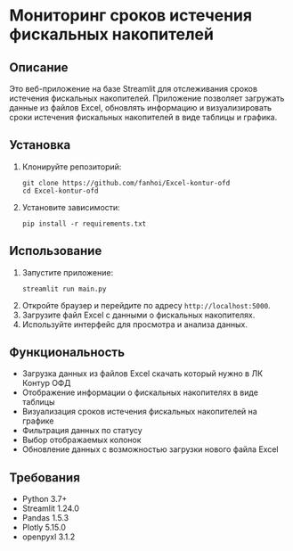 # Мониторинг сроков истечения фискальных накопителей

## Описание
Это веб-приложение на базе Streamlit для отслеживания сроков истечения фискальных накопителей. Приложение позволяет загружать данные из файлов Excel, обновлять информацию и визуализировать сроки истечения фискальных накопителей в виде таблицы и графика.

## Установка
1. Клонируйте репозиторий:
   ```
   git clone https://github.com/fanhoi/Excel-kontur-ofd
   cd Excel-kontur-ofd
   ```
2. Установите зависимости:
   ```
   pip install -r requirements.txt
   ```

## Использование
1. Запустите приложение:
   ```
   streamlit run main.py
   ```
2. Откройте браузер и перейдите по адресу `http://localhost:5000`.
3. Загрузите файл Excel с данными о фискальных накопителях.
4. Используйте интерфейс для просмотра и анализа данных.

## Функциональность
- Загрузка данных из файлов Excel скачать который нужно в ЛК Контур ОФД
- Отображение информации о фискальных накопителях в виде таблицы
- Визуализация сроков истечения фискальных накопителей на графике
- Фильтрация данных по статусу
- Выбор отображаемых колонок
- Обновление данных с возможностью загрузки нового файла Excel

## Требования
- Python 3.7+
- Streamlit 1.24.0
- Pandas 1.5.3
- Plotly 5.15.0
- openpyxl 3.1.2



